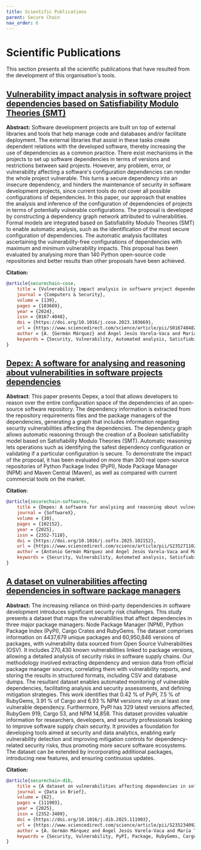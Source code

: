 ```yaml
---
title: Scientific Publications
parent: Secure Chain
nav_order: 6
---
```


# Scientific Publications

This section presents all the scientific publications that have resulted from the development of this organisation's tools.

## [Vulnerability impact analysis in software project dependencies based on Satisfiability Modulo Theories (SMT)](https://doi.org/10.1016/j.cose.2023.103669)

**Abstract:** Software development projects are built on top of external libraries and tools that help manage code and databases and/or facilitate deployment. The external libraries that assist in these tasks create dependent relations with the developed software, thereby increasing the use of dependencies as a common practice. There exist mechanisms in the projects to set up software dependencies in terms of versions and restrictions between said projects. However, any problem, error, or vulnerability affecting a software's configuration dependencies can render the whole project vulnerable. This turns a secure dependency into an insecure dependency, and hinders the maintenance of security in software development projects, since current tools do not cover all possible configurations of dependencies. In this paper, our approach that enables the analysis and inference of the configuration of dependencies of projects in terms of potentially vulnerable configurations. The proposal is developed by constructing a dependency graph network attributed to vulnerabilities. Formal models are integrated based on Satisfiability Modulo Theories (SMT) to enable automatic analysis, such as the identification of the most secure configuration of dependencies. The automatic analysis facilitates ascertaining the vulnerability-free configurations of dependencies with maximum and minimum vulnerability impacts. This proposal has been evaluated by analysing more than 140 Python open-source code repositories and better results than other proposals have been achieved.

**Citation:**

```bibtex
@article{securechain-cose,
    title = {Vulnerability impact analysis in software project dependencies based on Satisfiability Modulo Theories (SMT)},
    journal = {Computers & Security},
    volume = {139},
    pages = {103669},
    year = {2024},
    issn = {0167-4048},
    doi = {https://doi.org/10.1016/j.cose.2023.103669},
    url = {https://www.sciencedirect.com/science/article/pii/S0167404823005795},
    author = {A. {Germán Márquez} and Ángel Jesús Varela-Vaca and María Teresa {Gómez López} and José A. Galindo and David Benavides},
    keywords = {Security, Vulnerability, Automated analysis, Satisfiability Modulo Theories (SMT), Dependency network, Software development}
}
```

## [Depex: A software for analysing and reasoning about vulnerabilities in software projects dependencies](https://doi.org/10.1016/j.softx.2025.102152)

**Abstract**: This paper presents Depex, a tool that allows developers to reason over the entire configuration space of the dependencies of an open-source software repository. The dependency information is extracted from the repository requirements files and the package managers of the dependencies, generating a graph that includes information regarding security vulnerabilities affecting the dependencies. The dependency graph allows automatic reasoning through the creation of a Boolean satisfiability model based on Satisfiability Modulo Theories (SMT). Automatic reasoning lets operations such as identifying the safest dependency configuration or validating if a particular configuration is secure. To demonstrate the impact of the proposal, it has been evaluated on more than 300 real open-source repositories of Python Package Index (PyPI), Node Package Manager (NPM) and Maven Central (Maven), as well as compared with current commercial tools on the market.

**Citation**:

```bibtex
@article{securechain-softwarex,
    title = {Depex: A software for analysing and reasoning about vulnerabilities in software projects dependencies},
    journal = {SoftwareX},
    volume = {30},
    pages = {102152},
    year = {2025},
    issn = {2352-7110},
    doi = {https://doi.org/10.1016/j.softx.2025.102152},
    url = {https://www.sciencedirect.com/science/article/pii/S2352711025001190},
    author = {Antonio Germán Márquez and Ángel Jesús Varela-Vaca and María Teresa {Gómez López} and José A. Galindo and David Benavides},
    keywords = {Security, Vulnerability, Automated analysis, Satisfiability Modulo Theories (SMT), Dependency graph, Software development}
}
```

## [A dataset on vulnerabilities affecting dependencies in software package managers](https://doi.org/10.1016/j.dib.2025.111903)

**Abstract:** The increasing reliance on third-party dependencies in software development introduces significant security risk challenges. This study presents a dataset that maps the vulnerabilities that affect dependencies in three major package managers: Node Package Manager (NPM), Python Package Index (PyPI), Cargo Crates and RubyGems. The dataset comprises information on 4437,679 unique packages and 60,950,846 versions of packages, with vulnerability data sourced from Open Source Vulnerabilities (OSV). It includes 270,430 known vulnerabilities linked to package versions, allowing a detailed analysis of security risks in software supply chains. Our methodology involved extracting dependency and version data from official package manager sources, correlating them with vulnerability reports, and storing the results in structured formats, including CSV and database dumps. The resultant dataset enables automated monitoring of vulnerable dependencies, facilitating analysis and security assessments, and defining mitigation strategies. This work identifies that 0.42 % of PyPI, 7.5 % of RubyGems, 3.91 % of Cargo and 6.93 % NPM versions rely on at least one vulnerable dependency. Furthermore, PyPI has 329 latest versions affected, RubyGem 919, Cargo 53, and NPM 14,858. This dataset provides valuable information for researchers, developers, and security professionals looking to improve software supply chain security. It provides a foundation for developing tools aimed at security and data analytics, enabling early vulnerability detection and improving mitigation controls for dependency-related security risks, thus promoting more secure software ecosystems. The dataset can be extended by incorporating additional packages, introducing new features, and ensuring continuous updates.

**Citation:**

```bibtex
@article{securechain-dib,
    title = {A dataset on vulnerabilities affecting dependencies in software package managers},
    journal = {Data in Brief},
    volume = {62},
    pages = {111903},
    year = {2025},
    issn = {2352-3409},
    doi = {https://doi.org/10.1016/j.dib.2025.111903},
    url = {https://www.sciencedirect.com/science/article/pii/S2352340925006274},
    author = {A. Germán Márquez and Ángel Jesús Varela-Vaca and María Teresa {Gómez López}},
    keywords = {Security, Vulnerability, PyPI, Package, RubyGems, Cargo, NPM}
}
```
